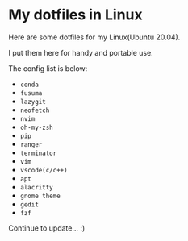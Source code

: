 # My dotfiles in Linux
Here are some dotfiles for my Linux(Ubuntu 20.04).

I put them here for handy and portable use.

The config list is below:
- `conda`
- `fusuma`
- `lazygit`
- `neofetch`
- `nvim`
- `oh-my-zsh`
- `pip`
- `ranger`
- `terminator`
- `vim`
- `vscode(c/c++)`
- `apt`
- `alacritty`
- `gnome theme`
- `gedit`
- `fzf`

Continue to update...  :)


